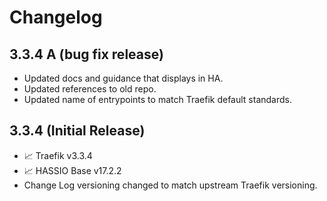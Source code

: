 # Changelog

## 3.3.4 A (bug fix release)
* Updated docs and guidance that displays in HA.
* Updated references to old repo.
* Updated name of entrypoints to match Traefik default standards.


## 3.3.4 (Initial Release)
* 📈 Traefik v3.3.4
* 📈 HASSIO Base v17.2.2
* Change Log versioning changed to match upstream Traefik versioning.
